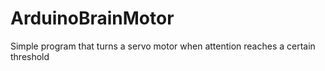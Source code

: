 # ArduinoBrainMotor
Simple program that turns a servo motor when attention reaches a certain threshold
